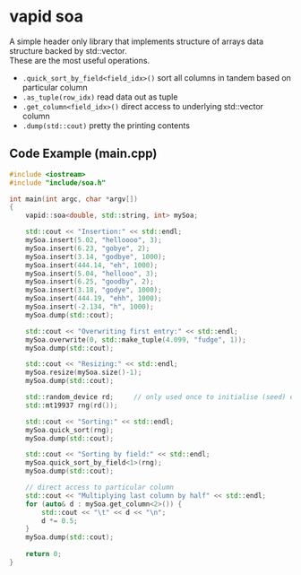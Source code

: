 # vapid soa
A simple header only library that implements structure of arrays data structure backed by std::vector.  
These are the most useful operations.  
- `.quick_sort_by_field<field_idx>()` sort all columns in tandem based on particular column 
- `.as_tuple(row_idx)` read data out as tuple
- `.get_column<field_idx>()` direct access to underlying std::vector column
- `.dump(std::cout)` pretty the printing contents 

Code Example (main.cpp)
------------------------

```c++
#include <iostream>
#include "include/soa.h"

int main(int argc, char *argv[])
{
    vapid::soa<double, std::string, int> mySoa;

    std::cout << "Insertion:" << std::endl;
    mySoa.insert(5.02, "helloooo", 3);
    mySoa.insert(6.23, "gobye", 2);
    mySoa.insert(3.14, "godbye", 1000);
    mySoa.insert(444.14, "eh", 1000);
    mySoa.insert(5.04, "hellooo", 3);
    mySoa.insert(6.25, "goodby", 2);
    mySoa.insert(3.18, "godye", 1000);
    mySoa.insert(444.19, "ehh", 1000);
    mySoa.insert(-2.134, "h", 1000);
    mySoa.dump(std::cout);

    std::cout << "Overwriting first entry:" << std::endl;
    mySoa.overwrite(0, std::make_tuple(4.099, "fudge", 1));
    mySoa.dump(std::cout);

    std::cout << "Resizing:" << std::endl;
    mySoa.resize(mySoa.size()-1);
    mySoa.dump(std::cout);

    std::random_device rd;     // only used once to initialise (seed) engine
    std::mt19937 rng(rd());

    std::cout << "Sorting:" << std::endl;
    mySoa.quick_sort(rng);
    mySoa.dump(std::cout);

    std::cout << "Sorting by field:" << std::endl;
    mySoa.quick_sort_by_field<1>(rng);
    mySoa.dump(std::cout);

    // direct access to particular column
    std::cout << "Multiplying last column by half" << std::endl;
    for (auto& d : mySoa.get_column<2>()) {
        std::cout << "\t" << d << "\n";
        d *= 0.5;
    }
    mySoa.dump(std::cout);
    
    return 0;
}

```

